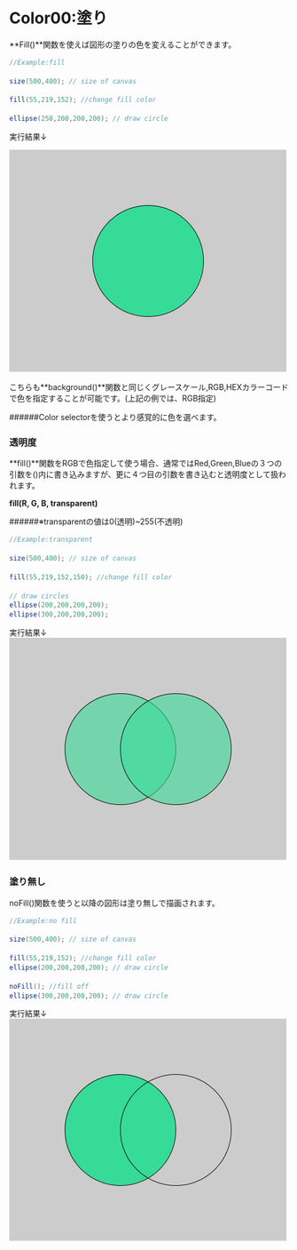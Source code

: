 # Color00:塗り

**Fill()**関数を使えば図形の塗りの色を変えることができます。

```java
//Example:fill

size(500,400); // size of canvas

fill(55,219,152); //change fill color

ellipse(250,200,200,200); // draw circle
```
実行結果↓

![](/assets/fill_run.png)

こちらも**background()**関数と同じくグレースケール,RGB,HEXカラーコードで色を指定することが可能です。(上記の例では、RGB指定)

######Color selectorを使うとより感覚的に色を選べます。

### 透明度
**fill()**関数をRGBで色指定して使う場合、通常ではRed,Green,Blueの３つの引数を()内に書き込みますが、更に４つ目の引数を書き込むと透明度として扱われます。

**fill(R, G, B, transparent)**

######※transparentの値は0(透明)~255(不透明)

```java
//Example:transparent

size(500,400); // size of canvas

fill(55,219,152,150); //change fill color

// draw circles
ellipse(200,200,200,200);
ellipse(300,200,200,200);
```
実行結果↓
![](/assets/transparent_run.png)

### 塗り無し
noFill()関数を使うと以降の図形は塗り無しで描画されます。

```java
//Example:no fill

size(500,400); // size of canvas

fill(55,219,152); //change fill color
ellipse(200,200,200,200); // draw circle

noFill(); //fill off
ellipse(300,200,200,200); // draw circle
```
実行結果↓
![](/assets/nofill_run.png)